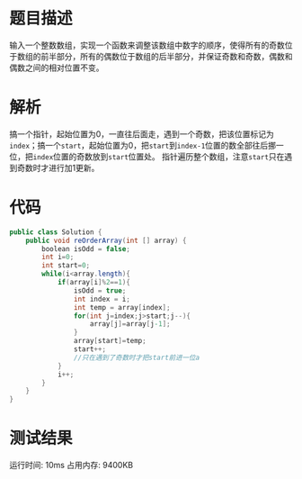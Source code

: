 # 题目描述
输入一个整数数组，实现一个函数来调整该数组中数字的顺序，使得所有的奇数位于数组的前半部分，所有的偶数位于数组的后半部分，并保证奇数和奇数，偶数和偶数之间的相对位置不变。
# 解析
搞一个指针，起始位置为0，一直往后面走，遇到一个奇数，把该位置标记为`index`；搞一个`start`，起始位置为0，把`start`到`index-1`位置的数全部往后挪一位，把`index`位置的奇数放到`start`位置处。
指针遍历整个数组，注意`start`只在遇到奇数时才进行加1更新。
# 代码
```c#
public class Solution {
    public void reOrderArray(int [] array) {
        boolean isOdd = false;
        int i=0;
        int start=0;
        while(i<array.length){
            if(array[i]%2==1){
                isOdd = true;
                int index = i;
                int temp = array[index];
                for(int j=index;j>start;j--){
                    array[j]=array[j-1];
                }
                array[start]=temp;
                start++;
                //只在遇到了奇数时才把start前进一位a
            }
            i++;            
        }
    }
}
```
# 测试结果
运行时间: 10ms 占用内存: 9400KB

